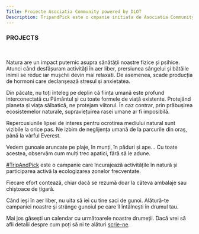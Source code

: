 ```yaml
---
Title: Proiecte Asociatia Community powered by DLOT
Description: TripandPick este o cmpanie initiata de Asociatia Community powered by DLOT. Incurajam petrecerea timpului in aer liber si drumetiile, totdata participand activ la curatarea deseurilor din zonele vizitate. 
---
```


### PROJECTS

<br>

Natura are un impact puternic asupra sănătății noastre fizice și psihice. Atunci când desfășuram activități în aer liber, prersiunea sângelui și bătăile inimii se reduc iar mușchii devin mai relaxati. De asemenea, scade producția de hormoni care declanșează stresul și anxietatea.

Din păcate, nu toți înteleg pe deplin că ființa umană este profund interconectată cu Pământul și cu toate formele de viață existente. Protejând planeta și viața sălbatică, ne protejam viitorul. În caz contrar, prin prăbușirea ecosistemelor naturale, supraviețuirea rasei umane ar fi imposibilă.  

Repercusiunile lipsei de interes pentru ocrotirea mediului natural sunt vizibile la orice pas. Ne izbim de neglijența umană de la parcurile din oraș, până la vârful Everest.   

Vedem gunoaie aruncate pe plaje, în munți, în păduri și ape... Cu toate acestea, observăm cum mulți trec apatici, fără să le adune.

[#TripAndPick](https://www.instagram.com/explore/tags/tripandpick/) este o campanie care încurajează activitățile în natură și participarea activă la ecologizarea zonelor frecventate.

Fiecare efort contează, chiar dacă se rezumă doar la câteva ambalaje sau chiștoace de țigară.

Când ieși în aer liber, nu uita să iei cu tine saci de gunoi. Alătură-te campaniei noastre și strânge gunoiul pe care îl întâlnești în drumul tau.

Mai jos găsești un calendar cu următoarele noastre drumeții. Dacă vrei să afli detalii despre cum poți să ni te alături [scrie-ne](tripandpick@asociatiacommunity.ro).
